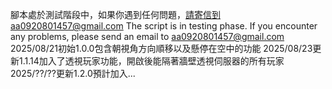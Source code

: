 腳本處於測試階段中，如果你遇到任何問題，請寄信到aa0920801457@gmail.com
The script is in testing phase. If you encounter any problems, please send an email to aa0920801457@gmail.com
2025/08/21初始1.0.0包含朝視角方向順移以及懸停在空中的功能
2025/08/23更新1.1.14加入了透視玩家功能，開啟後能隔著牆壁透視伺服器的所有玩家
2025/??/??更新1.2.0預計加入...
